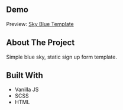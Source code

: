 ## Demo
Preview: [Sky Blue Template](https://sky-blue-static-template.web.app/)

## About The Project
Simple blue sky, static sign up form template.

## Built With
* Vanilla JS
* SCSS
* HTML


